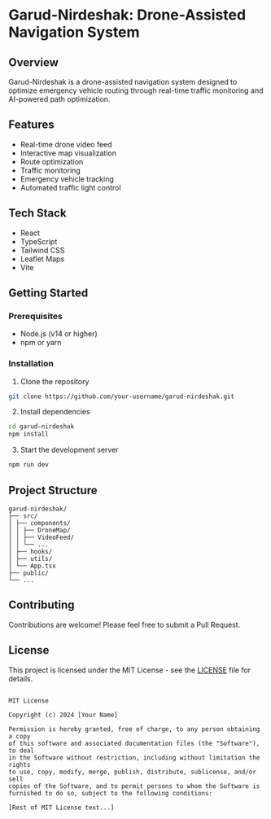 # Garud-Nirdeshak: Drone-Assisted Navigation System

## Overview
Garud-Nirdeshak is a drone-assisted navigation system designed to optimize emergency vehicle routing through real-time traffic monitoring and AI-powered path optimization.

## Features
- Real-time drone video feed
- Interactive map visualization
- Route optimization
- Traffic monitoring
- Emergency vehicle tracking
- Automated traffic light control

## Tech Stack
- React
- TypeScript
- Tailwind CSS
- Leaflet Maps
- Vite

## Getting Started

### Prerequisites
- Node.js (v14 or higher)
- npm or yarn

### Installation
1. Clone the repository

```bash
git clone https://github.com/your-username/garud-nirdeshak.git
```
2. Install dependencies
```bash
cd garud-nirdeshak
npm install
```
3. Start the development server
```bash
npm run dev
```

## Project Structure
```
garud-nirdeshak/
├── src/
│ ├── components/
│ │ ├── DroneMap/
│ │ ├── VideoFeed/
│ │ └── ...
│ ├── hooks/
│ ├── utils/
│ └── App.tsx
├── public/
└── ...
```

## Contributing
Contributions are welcome! Please feel free to submit a Pull Request.

## License
This project is licensed under the MIT License - see the [LICENSE](LICENSE) file for details.

```

MIT License

Copyright (c) 2024 [Your Name]

Permission is hereby granted, free of charge, to any person obtaining a copy
of this software and associated documentation files (the "Software"), to deal
in the Software without restriction, including without limitation the rights
to use, copy, modify, merge, publish, distribute, sublicense, and/or sell
copies of the Software, and to permit persons to whom the Software is
furnished to do so, subject to the following conditions:

[Rest of MIT License text...]

```

